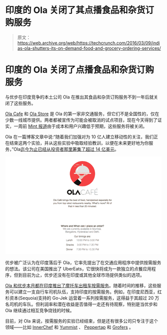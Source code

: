 # 印度的 Ola 关闭了其点播食品和杂货订购服务

> 原文：<https://web.archive.org/web/https://techcrunch.com/2016/03/09/indias-ola-shutters-its-on-demand-food-and-grocery-ordering-services/>

# 印度的 Ola 关闭了点播食品和杂货订购服务

与优步在印度竞争的本土公司 Ola 在推出其食品和杂货订购服务不到一年后就关闭了这些服务。

[Ola Cafe](https://web.archive.org/web/20230325194442/https://www.olacabs.com/ola-cafe) 和 [Ola Store](https://web.archive.org/web/20230325194442/https://olastore.com/) 是 Ola 的第一家非交通服务，但它们不是全国性的，仅在少数一线城市提供。两者都被宣传为可能会被取消的试点项目，现在今天得到了证实，一周前 [Mint 报道](https://web.archive.org/web/20230325194442/http://www.livemint.com/Companies/DP5zpO9x44cqIiHkVOLAjN/Ola-may-shut-down-grocery-food-delivery-services.html)由于成本和用户兴趣低于预期，这些服务将被关闭。

Ola 在一篇博客文章中说:“随着我们加强对为 10 亿人建立移动性的关注，我们正在结束这两个实验，并从这些实验中吸取经验教训，以便在未来更好地为你服务，”Ola[迄今为止已经从投资者那里筹集了超过 14 亿美元](https://web.archive.org/web/20230325194442/https://techcrunch.com/2015/11/17/ola-the-company-beating-uber-in-india-lands-500m-in-fresh-investment/)。

![Screenshot 2016-03-10 12.44.40](img/9e29109281c07a807c961ff6bf7f0e16.png)

优步被广泛认为在印度落后于 Ola，它率先提出了在交通应用程序中提供按需服务的想法。该公司在美国推出了 UberEats，它很快将成为一款独立的点餐应用程序，但到目前为止，优步还没有在印度或其他全球市场提供类似的选项。

[Ola 和优步本月都在印度推出了摩托车出租车按需服务](https://web.archive.org/web/20230325194442/https://techcrunch.com/2016/03/02/uber-and-ola-launch-motorbike-taxi-services-in-india/)。随着时间的推移，这些服务可以建立一支自行车司机队伍，支持印度的按需服务。例如，在印度尼西亚，红杉资本(Sequoia)支持的 Go-Jek 运营着一系列按需服务，这得益于其超过 20 万名司机的车队。但利润率和潜在收益是否值得一走还有待观察，特别是当优步和 Ola 继续通过相互竞争烧钱的时候。

目前，对 Ola 来说，按需服务的实验已经结束，但是还有很多公司只专注于这个领域——比如 [InnerChef](https://web.archive.org/web/20230325194442/http://www.innerchef.com/) 和 [Yummist](https://web.archive.org/web/20230325194442/https://techcrunch.com/2015/12/08/indias-yumist-gobbles-up-2m-for-its-meal-delivery-service/) 、 [Peppertap](https://web.archive.org/web/20230325194442/https://techcrunch.com/2015/09/29/keep-tapping-on-dem-peppers/) 和 [Grofers](https://web.archive.org/web/20230325194442/https://techcrunch.com/2015/11/26/indias-on-demand-delivery-startup-grofers-raises-120m-led-by-softbank/) 。